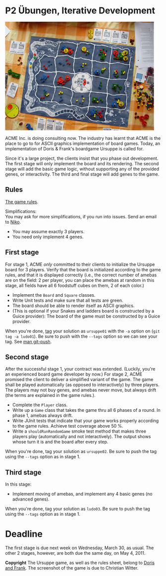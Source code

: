 # P2 Übungen, Iterative Development 

![A ludo board](ursuppe-pic-by-christian-witter.jpg)

ACME Inc. is doing consulting now. The industry has learnt that ACME is the place to go to for ASCII graphics implementation of board games. Today, an implementation of Doris & Frank's boardgame Ursuppe is called for. 

Since it's a large project, the clients insist that you phase out development. The first stage will only implement the board and its rendering. The second stage will add the basic game logic, without supporting any of the provided genes, or interactivity. The third and final stage will add genes to the game.

## Rules

[The game rules](Ursuppe_Rules.pdf).

Simplifications:<br>
You may ask for more simplifications, if you run into issues. Send an email to [Niko](mailto:schwarz@iam.unibe.ch).

 * You may assume exactly 3 players.
 * You need only implement 4 genes.

## First stage 
For stage 1, ACME *only* committed to their clients to initialize the Ursuppe board for
3 players. Verify that the board is initialized according to the game rules, and
that it is displayed correctly (i.e., the correct number of amebas are on the field: 2 per player, you can place the amebas at random in this stage, all fields have all 6 foodstuff cubes on them, 2 of each color.)

* Implement the `Board` and `Square` classes. 
* Write Unit tests and make sure that all tests are green. 
* The board should be able to render itself as ASCII graphics.
* (This is optional if your Snakes and ladders board is constructed by a Guice provider): The board of the game must be constructed by a Guice provider.

When you're done, [tag](http://kernel.org/pub/software/scm/git/docs/git-tag.html) your
solution as `ursuppe01` with the `-a` option on (`git tag -a ludo01`). Be sure to push with the `--tags` option so we can see your tag.
See [man git-push](http://kernel.org/pub/software/scm/git/docs/git-push.html).

## Second stage
After the successful stage 1, your contract was extended.
(Luckily, you're an experienced board game developer by now.) For stage 2, ACME
promised the client to deliver a simplified variant of the game. The game shall be
played automatically (as opposed to interactively) by three players. The players may not buy genes, and amebas never move, but always drift (the terms are explained in the game rules.).

* Complete the `Player` class. 
* Write up a `Game` class that takes the game thru all 6 phases of a round. In phase 1, amebas always drift.
* Write JUnit tests that indicate that your game works properly according to the
 game rules. Achieve test coverage above 50 %.
* Write a `shouldRunRandomGame` smoke test method that makes three players play
 (automatically and not interactively). The output shows whose turn it is and the board after every step.

When you're done, tag your solution as `ursuppe02`. Be sure to push the tag using the
`--tags` option as in stage 1.

## Third stage 
In this stage:

* Implement moving of amebas, and implement any 4 basic genes (no advanced genes).

When you're done, tag your solution as `ludo03`. Be sure to push the tag using the
`--tags` option as in stage 1.

# Deadline 
The first stage is due next week on Wednesday, March 30, as usual. The other 2 stages, however, are both due the same day, on May 4, 2011.

__Copyright__
The Ursuppe game, as well as the rules sheet, belong to [Doris and Frank](http://doris-frank.de/). The screenshot of the game is due to Christian Witter.